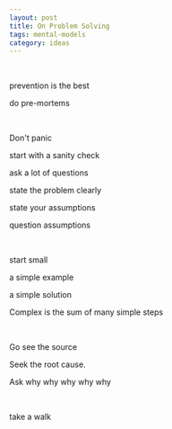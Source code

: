 ```yaml
---
layout: post
title: On Problem Solving
tags: mental-models
category: ideas 
---
```


<br>

prevention is the best 

do pre-mortems 

<br>

Don't panic 

start with a sanity check 

ask a lot of questions

state the problem clearly

state your assumptions

question assumptions 

<br>

start small  

a simple example 

a simple solution

Complex is the sum of many simple steps

<br>

Go see the source 

Seek the root cause. 

Ask why why why why why

<br>

take a walk 





